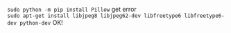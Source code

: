 ```sudo python -m pip install Pillow``` get error  
```sudo apt-get install libjpeg8 libjpeg62-dev libfreetype6 libfreetype6-dev python-dev``` 
OK!
